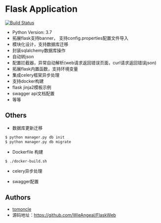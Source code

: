# Flask Application

[![Build Status](https://api.travis-ci.org/tomoncle/flaskapp.svg?branch=master)][travis]

* Python Version: 3.7
* 拓展flask支持banner， 支持config.properties配置文件导入
* 模块化设计，支持数据库迁移
* 封装sqlalchemy数据库操作
* 自动转json
* 配置拦截器，异常自动解析(web请求返回错误页面，curl请求返回错误json)
* 拓展flask内置函数，支持环境变量
* 集成celery框架异步处理
* 支持docker构建
* flask jinja2模板示例
* swagger api文档配置
* 等等

## Others
* 数据库更新迁移
```bash
$ python manager.py db init
$ python manager.py db migrate
```

* Dockerfile 构建
```bash
$ ./docker-build.sh
```
* celery异步处理

* swagger配置


## Authors
* [tomoncle](https://github.com/WieAngeal/FlaskWeb)
* 源码地址：https://github.com/WieAngeal/FlaskWeb

[travis]: https://travis-ci.org/tomoncle/flaskapp

